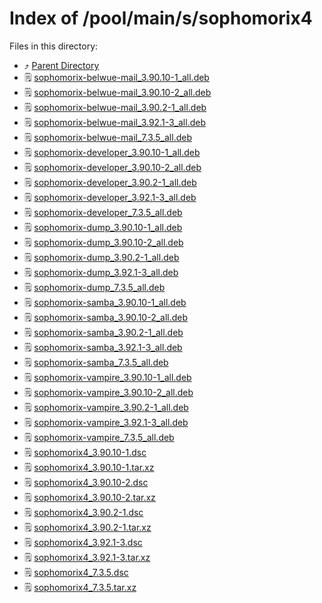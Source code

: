 
# Index of /pool/main/s/sophomorix4
Files in this directory:
- ⤴ [Parent Directory](../)
- 🗒 [sophomorix-belwue-mail_3.90.10-1_all.deb](sophomorix-belwue-mail_3.90.10-1_all.deb)
- 🗒 [sophomorix-belwue-mail_3.90.10-2_all.deb](sophomorix-belwue-mail_3.90.10-2_all.deb)
- 🗒 [sophomorix-belwue-mail_3.90.2-1_all.deb](sophomorix-belwue-mail_3.90.2-1_all.deb)
- 🗒 [sophomorix-belwue-mail_3.92.1-3_all.deb](sophomorix-belwue-mail_3.92.1-3_all.deb)
- 🗒 [sophomorix-belwue-mail_7.3.5_all.deb](sophomorix-belwue-mail_7.3.5_all.deb)
- 🗒 [sophomorix-developer_3.90.10-1_all.deb](sophomorix-developer_3.90.10-1_all.deb)
- 🗒 [sophomorix-developer_3.90.10-2_all.deb](sophomorix-developer_3.90.10-2_all.deb)
- 🗒 [sophomorix-developer_3.90.2-1_all.deb](sophomorix-developer_3.90.2-1_all.deb)
- 🗒 [sophomorix-developer_3.92.1-3_all.deb](sophomorix-developer_3.92.1-3_all.deb)
- 🗒 [sophomorix-developer_7.3.5_all.deb](sophomorix-developer_7.3.5_all.deb)
- 🗒 [sophomorix-dump_3.90.10-1_all.deb](sophomorix-dump_3.90.10-1_all.deb)
- 🗒 [sophomorix-dump_3.90.10-2_all.deb](sophomorix-dump_3.90.10-2_all.deb)
- 🗒 [sophomorix-dump_3.90.2-1_all.deb](sophomorix-dump_3.90.2-1_all.deb)
- 🗒 [sophomorix-dump_3.92.1-3_all.deb](sophomorix-dump_3.92.1-3_all.deb)
- 🗒 [sophomorix-dump_7.3.5_all.deb](sophomorix-dump_7.3.5_all.deb)
- 🗒 [sophomorix-samba_3.90.10-1_all.deb](sophomorix-samba_3.90.10-1_all.deb)
- 🗒 [sophomorix-samba_3.90.10-2_all.deb](sophomorix-samba_3.90.10-2_all.deb)
- 🗒 [sophomorix-samba_3.90.2-1_all.deb](sophomorix-samba_3.90.2-1_all.deb)
- 🗒 [sophomorix-samba_3.92.1-3_all.deb](sophomorix-samba_3.92.1-3_all.deb)
- 🗒 [sophomorix-samba_7.3.5_all.deb](sophomorix-samba_7.3.5_all.deb)
- 🗒 [sophomorix-vampire_3.90.10-1_all.deb](sophomorix-vampire_3.90.10-1_all.deb)
- 🗒 [sophomorix-vampire_3.90.10-2_all.deb](sophomorix-vampire_3.90.10-2_all.deb)
- 🗒 [sophomorix-vampire_3.90.2-1_all.deb](sophomorix-vampire_3.90.2-1_all.deb)
- 🗒 [sophomorix-vampire_3.92.1-3_all.deb](sophomorix-vampire_3.92.1-3_all.deb)
- 🗒 [sophomorix-vampire_7.3.5_all.deb](sophomorix-vampire_7.3.5_all.deb)
- 🗒 [sophomorix4_3.90.10-1.dsc](sophomorix4_3.90.10-1.dsc)
- 🗒 [sophomorix4_3.90.10-1.tar.xz](sophomorix4_3.90.10-1.tar.xz)
- 🗒 [sophomorix4_3.90.10-2.dsc](sophomorix4_3.90.10-2.dsc)
- 🗒 [sophomorix4_3.90.10-2.tar.xz](sophomorix4_3.90.10-2.tar.xz)
- 🗒 [sophomorix4_3.90.2-1.dsc](sophomorix4_3.90.2-1.dsc)
- 🗒 [sophomorix4_3.90.2-1.tar.xz](sophomorix4_3.90.2-1.tar.xz)
- 🗒 [sophomorix4_3.92.1-3.dsc](sophomorix4_3.92.1-3.dsc)
- 🗒 [sophomorix4_3.92.1-3.tar.xz](sophomorix4_3.92.1-3.tar.xz)
- 🗒 [sophomorix4_7.3.5.dsc](sophomorix4_7.3.5.dsc)
- 🗒 [sophomorix4_7.3.5.tar.xz](sophomorix4_7.3.5.tar.xz)
